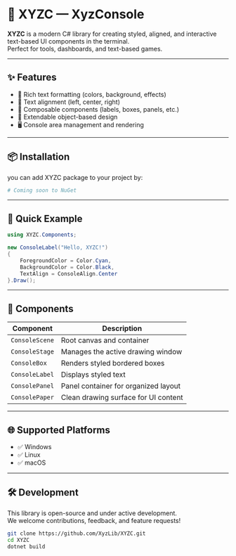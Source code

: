 # 🔘 XYZC — XyzConsole

**XYZC** is a modern C# library for creating styled, aligned, and interactive text-based UI components in the terminal.  
Perfect for tools, dashboards, and text-based games.

---

## ✨ Features

- 🎨 Rich text formatting (colors, background, effects)
- 🧭 Text alignment (left, center, right)
- 🧱 Composable components (labels, boxes, panels, etc.)
- 🧰 Extendable object-based design
- 🖥️ Console area management and rendering

---

## 📦 Installation
you can add XYZC package to your project by:
```bash
# Coming soon to NuGet
```

---

## 🚀 Quick Example

```csharp
using XYZC.Components;

new ConsoleLabel("Hello, XYZC!")
{
    ForegroundColor = Color.Cyan,
    BackgroundColor = Color.Black,
    TextAlign = ConsoleAlign.Center
}.Draw();
```

---

## 📂 Components

| Component        | Description                            |
|------------------|----------------------------------------|
| `ConsoleScene`   | Root canvas and container              |
| `ConsoleStage`   | Manages the active drawing window      |
| `ConsoleBox`     | Renders styled bordered boxes          |
| `ConsoleLabel`   | Displays styled text                   |
| `ConsolePanel`   | Panel container for organized layout   |
| `ConsolePaper`   | Clean drawing surface for UI content   |

---

## 🌐 Supported Platforms

- ✅ Windows
- ✅ Linux
- ✅ macOS

---

## 🛠 Development

This library is open-source and under active development.  
We welcome contributions, feedback, and feature requests!

```bash
git clone https://github.com/XyzLib/XYZC.git
cd XYZC
dotnet build
```
